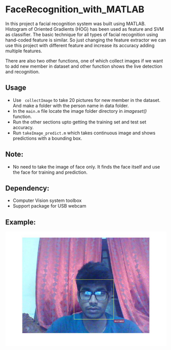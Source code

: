 # FaceRecognition_with_MATLAB
In this project a facial recognition system was built using MATLAB. 
Histogram of Oriented Gradients (HOG) has been used as feature and SVM as classifier. The basic technique for all types of facial recognition using hand-coded feature is similar. So just changing the feature extractor we can use this project with different feature and increase its accuracy adding multiple features. 

There are also two other functions, one of which collect images if we want to add new member in dataset and other function shows the live detection and recognition. 

## Usage
- Use ``` collectImage``` to take 20 pictures for new member in the dataset. And make a folder with the person name in data folder.
- In the ```main.m``` file locate the image folder directory in *imageset()* function.
- Run the other sections upto getting the training set and test set accuracy. 
- Run ```takeImage_predict.m``` which takes continuous image and shows predictions with a bounding box. 

## Note:
- No need to take the image of face only. It finds the face itself and use the face for training and prediction. 
## Dependency:
- Computer Vision system toolbox
- Support package for USB webcam

## Example:
 ![sample](https://github.com/Mushahid2521/FaceRecognition_with_MATLAB/blob/master/sample.jpg)
